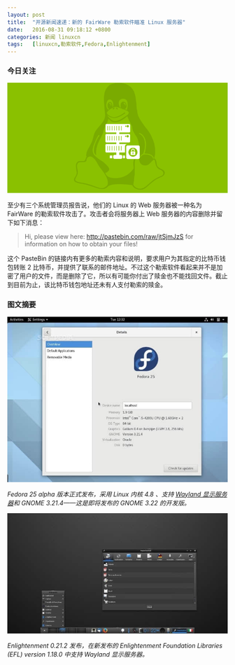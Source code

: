 ```yaml
---
layout: post
title:	"开源新闻速递：新的 FairWare 勒索软件瞄准 Linux 服务器"
date:	2016-08-31 09:18:12 +0800 
categories:	新闻 linuxcn 
tags:	[linuxcn,勒索软件,Fedora,Enlightenment]
---
```



### 今日关注


![](/Asserts/Images/album/201608/31/091814z560n0ls0juu405z.png)


至少有三个系统管理员报告说，他们的 Linux 的 Web 服务器被一种名为 FairWare 的勒索软件攻击了。攻击者会将服务器上 Web 服务器的内容删除并留下如下消息：



> 
> Hi, please view here: http://pastebin.com/raw/jtSjmJzS for information on how to obtain your files!
> 
> 
> 


这个 PasteBin 的链接内有更多的勒索内容和说明，要求用户为其指定的比特币钱包转账 2 比特币，并提供了联系的邮件地址。不过这个勒索软件看起来并不是加密了用户的文件，而是删除了它，所以有可能你付出了赎金也不能找回文件。截止到目前为止，该比特币钱包地址还未有人支付勒索的赎金。


### 图文摘要


![](/Asserts/Images/album/201608/31/090656u96papj1vx9p9vpp.jpg)


*Fedora 25 alpha 版本正式发布，采用 Linux 内核 4.8 、支持 [Wayland 显示服务器](/article-7710-1.html)和 GNOME 3.21.4——这是即将发布的 GNOME 3.22 的开发版。*


![](/Asserts/Images/album/201608/31/091719i3x1prjyn13x0nm1.jpg)


*Enlightenment 0.21.2 发布，在新发布的 Enlightenment Foundation Libraries (EFL) version 1.18.0 中支持 Wayland 显示服务器。*
